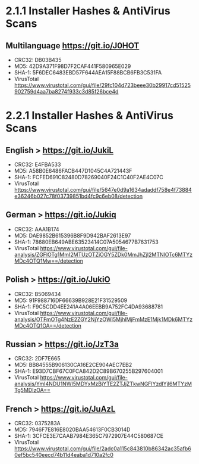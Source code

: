 # 2.1.1 Installer Hashes & AntiVirus Scans
## Multilanguage <https://git.io/J0HOT>
  - CRC32: DB03B435
  - MD5: 42D9A371F98D7F2CAF441F580965E029
  - SHA-1: 5F6DEC6483EBD57F644AEA15F88BCB6FB3C531FA
  - VirusTotal <https://www.virustotal.com/gui/file/29fc104d723beee30b29917cd51525902759d4aa7ba8274f933c3d85f26bce4d>



# 2.2.1 Installer Hashes & AntiVirus Scans 

## English > <https://git.io/JukiL>
  - CRC32: E4FBA533
  - MD5: A58B0E6486FACB447D1045C4A721443F
  - SHA-1: FCFED691C82480D78269040F24C1C40F2AE4C07C
  - VirusTotal <https://www.virustotal.com/gui/file/5647e0d9a1634adaddf758e4f73884e36246b027c78f03739851bd4fc9c6eb08/detection>
## German > <https://git.io/Jukiq>
  - CRC32: AAA1B174
  - MD5: DAE9852B615396B8F9D942BAF2613E97
  - SHA-1: 78680EB649ABE63523414C07A5054677B7631753
  - VirusTotal <https://www.virustotal.com/gui/file-analysis/ZGFlOTg1MmI2MTUzOTZiOGY5ZDk0MmJhZjI2MTNlOTc6MTYzMDc4OTQ1Mw==/detection>
## Polish > <https://git.io/JukiO>
  - CRC32: B5069434
  - MD5: 91F988716DF66639B928E21F31529509
  - SHA-1: F9C5CDD4EE241A4A06EEBB9A752FC4DA93688781
  - VirusTotal <https://www.virustotal.com/gui/file-analysis/OTFmOTg4NzE2ZGY2NjYzOWI5MjhlMjFmMzE1Mjk1MDk6MTYzMDc4OTQ1OA==/detection>
## Russian > <https://git.io/JzT3a>
  - CRC32: 2DF7E665
  - MD5: BB84555B906130CA16E2CE904AEC7EB2
  - SHA-1: E93D7CBF67C0FCA842D2C89B670255B297604001
  - VirusTotal <https://www.virustotal.com/gui/file-analysis/YmI4NDU1NWI5MDYxMzBjYTE2ZTJjZTkwNGFlYzdlYjI6MTYzMTg5MDIzOA==>
## French > <https://git.io/JuAzL>
  - CRC32: 0375283A
  - MD5: 7946F7E816E8020BAA54613F0CB3014D
  - SHA-1: 3CFCE3E7CAAB7984E365C7972907E44C580687CE
  - VirusTotal <https://www.virustotal.com/gui/file/2adc0a115c843810b86342ac35afb60ef5bc540eecd74b11d4eaba1d710a2fc0>
